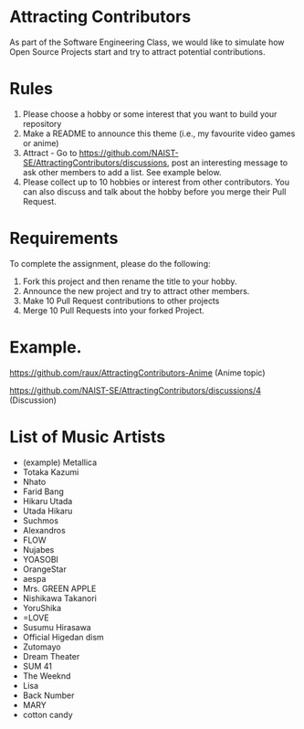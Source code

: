 # Attracting Contributors
As part of the Software Engineering Class, we would like to simulate how Open Source Projects start and try to attract potential contributions.

# Rules

1. Please choose a hobby or some interest that you want to build your repository
2. Make a README to announce this theme (i.e., my favourite video games or anime)
3. Attract - Go to https://github.com/NAIST-SE/AttractingContributors/discussions, post an interesting message to ask other members to add a list. See example below.
4. Please collect up to 10 hobbies or interest from other contributors. You can also discuss and talk about the hobby before you merge their Pull Request.

# Requirements
To complete the assignment, please do the following:
1. Fork this project and then rename the title to your hobby. 
2. Announce the new project and try to attract other members.
3. Make 10 Pull Request contributions to other projects
4. Merge 10 Pull Requests into your forked Project.

# Example. 
https://github.com/raux/AttractingContributors-Anime (Anime topic)

https://github.com/NAIST-SE/AttractingContributors/discussions/4 (Discussion)

# List of Music Artists
- (example) Metallica
- Totaka Kazumi
- Nhato
- Farid Bang
- Hikaru Utada
- Utada Hikaru
- Suchmos
- Alexandros
- FLOW
- Nujabes
- YOASOBI
- OrangeStar
- aespa
- Mrs. GREEN APPLE
- Nishikawa Takanori
- YoruShika
- =LOVE
- Susumu Hirasawa 
- Official Higedan dism
- Zutomayo
- Dream Theater
- SUM 41
- The Weeknd
- Lisa
- Back Number
- MARY
- cotton candy
